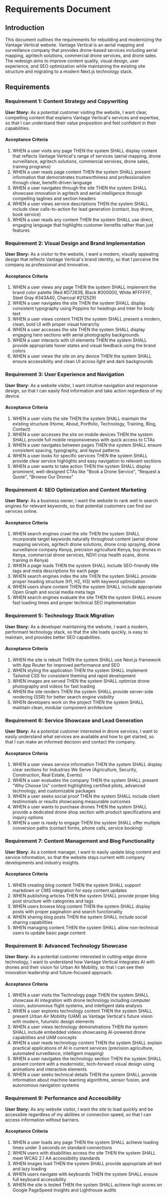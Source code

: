 # Requirements Document

## Introduction

This document outlines the requirements for rebuilding and modernizing the Vantage Vertical website. Vantage Vertical is an aerial mapping and surveillance company that provides drone-based services including aerial mapping, agritech solutions, commercial drone services, and drone sales. The redesign aims to improve content quality, visual design, user experience, and SEO optimization while maintaining the existing site structure and migrating to a modern Next.js technology stack.

## Requirements

### Requirement 1: Content Strategy and Copywriting

**User Story:** As a potential customer visiting the website, I want clear, compelling content that explains Vantage Vertical's services and expertise, so that I can understand their value proposition and feel confident in their capabilities.

#### Acceptance Criteria

1. WHEN a user visits any page THEN the system SHALL display content that reflects Vantage Vertical's range of services (aerial mapping, drone surveillance, agritech solutions, commercial services, drone sales, training programs)
2. WHEN a user reads page content THEN the system SHALL present information that demonstrates trustworthiness and professionalism through clear, benefit-driven language
3. WHEN a user navigates through the site THEN the system SHALL showcase innovation in agritech and aerial intelligence through compelling taglines and section headers
4. WHEN a user views service descriptions THEN the system SHALL include clear calls-to-action for lead generation (contact, buy drone, book service)
5. WHEN a user reads any content THEN the system SHALL use direct, engaging language that highlights customer benefits rather than just features

### Requirement 2: Visual Design and Brand Implementation

**User Story:** As a visitor to the website, I want a modern, visually appealing design that reflects Vantage Vertical's brand identity, so that I perceive the company as professional and innovative.

#### Acceptance Criteria

1. WHEN a user views any page THEN the system SHALL implement the brand color palette (Red #D72638, Black #000000, White #FFFFFF, Steel Gray #343A40, Charcoal #212529)
2. WHEN a user navigates the site THEN the system SHALL display consistent typography using Poppins for headings and Inter for body text
3. WHEN a user views content THEN the system SHALL present a modern, clean, bold UI with proper visual hierarchy
4. WHEN a user accesses the site THEN the system SHALL display engaging hero sections with aerial photography backgrounds
5. WHEN a user interacts with UI elements THEN the system SHALL provide appropriate hover states and visual feedback using the brand colors
6. WHEN a user views the site on any device THEN the system SHALL ensure accessibility and clean UI across light and dark backgrounds

### Requirement 3: User Experience and Navigation

**User Story:** As a website visitor, I want intuitive navigation and responsive design, so that I can easily find information and take action regardless of my device.

#### Acceptance Criteria

1. WHEN a user visits the site THEN the system SHALL maintain the existing structure (Home, About, Portfolio, Technology, Training, Blog, Contact)
2. WHEN a user accesses the site on mobile devices THEN the system SHALL provide full mobile responsiveness with quick access to CTAs
3. WHEN a user navigates between pages THEN the system SHALL ensure consistent spacing, typography, and layout patterns
4. WHEN a user looks for specific services THEN the system SHALL provide clear service highlights and easy navigation to relevant sections
5. WHEN a user wants to take action THEN the system SHALL display prominent, well-designed CTAs like "Book a Drone Service", "Request a Quote", "Browse Our Drones"

### Requirement 4: SEO Optimization and Content Marketing

**User Story:** As a business owner, I want the website to rank well in search engines for relevant keywords, so that potential customers can find our services online.

#### Acceptance Criteria

1. WHEN search engines crawl the site THEN the system SHALL incorporate target keywords naturally throughout content (aerial drone mapping services, agritech drone solutions, drone crop spraying, drone surveillance company Kenya, precision agriculture Kenya, buy drones in Kenya, commercial drone services, NDVI crop health scans, drone training in Kenya)
2. WHEN a page loads THEN the system SHALL include SEO-friendly title tags and meta descriptions for each page
3. WHEN search engines index the site THEN the system SHALL provide proper heading structure (H1, H2, H3) with keyword optimization
4. WHEN users share content THEN the system SHALL include appropriate Open Graph and social media meta tags
5. WHEN search engines evaluate the site THEN the system SHALL ensure fast loading times and proper technical SEO implementation

### Requirement 5: Technology Stack Migration

**User Story:** As a developer maintaining the website, I want a modern, performant technology stack, so that the site loads quickly, is easy to maintain, and provides better SEO capabilities.

#### Acceptance Criteria

1. WHEN the site is rebuilt THEN the system SHALL use Next.js framework with App Router for improved performance and SEO
2. WHEN styling the application THEN the system SHALL implement Tailwind CSS for consistent theming and rapid development
3. WHEN images are served THEN the system SHALL optimize drone photography and videos for fast loading
4. WHEN the site renders THEN the system SHALL provide server-side rendering (SSR) for better search engine visibility
5. WHEN developers work on the project THEN the system SHALL maintain clean, modular component architecture

### Requirement 6: Service Showcase and Lead Generation

**User Story:** As a potential customer interested in drone services, I want to easily understand what services are available and how to get started, so that I can make an informed decision and contact the company.

#### Acceptance Criteria

1. WHEN a user views service information THEN the system SHALL display clear sections for Industries We Serve (Agriculture, Security, Construction, Real Estate, Events)
2. WHEN a user evaluates the company THEN the system SHALL present "Why Choose Us" content highlighting certified pilots, advanced technology, and customizable packages
3. WHEN a user seeks social proof THEN the system SHALL include client testimonials or results showcasing measurable outcomes
4. WHEN a user wants to purchase drones THEN the system SHALL provide a dedicated drone shop section with product specifications and inquiry options
5. WHEN a user is ready to engage THEN the system SHALL offer multiple conversion paths (contact forms, phone calls, service booking)

### Requirement 7: Content Management and Blog Functionality

**User Story:** As a content manager, I want to easily update blog content and service information, so that the website stays current with company developments and industry insights.

#### Acceptance Criteria

1. WHEN creating blog content THEN the system SHALL support markdown or CMS integration for easy content updates
2. WHEN publishing articles THEN the system SHALL provide proper blog post structure with categories and tags
3. WHEN users browse blog content THEN the system SHALL display posts with proper pagination and search functionality
4. WHEN sharing blog posts THEN the system SHALL include social sharing capabilities
5. WHEN managing content THEN the system SHALL allow non-technical users to update basic page content

### Requirement 8: Advanced Technology Showcase

**User Story:** As a potential customer interested in cutting-edge drone technology, I want to understand how Vantage Vertical integrates AI with drones and their vision for Urban Air Mobility, so that I can see their innovation leadership and future-focused approach.

#### Acceptance Criteria

1. WHEN a user visits the Technology page THEN the system SHALL showcase AI integration with drone technology including computer vision, autonomous flight systems, and intelligent data analysis
2. WHEN a user explores technology content THEN the system SHALL present Urban Air Mobility (UAM) as Vantage Vertical's future vision with modern, futuristic design elements
3. WHEN a user views technology demonstrations THEN the system SHALL include embedded videos showcasing AI-powered drone capabilities and UAM concepts
4. WHEN a user reads technology content THEN the system SHALL explain practical applications of AI in current services (precision agriculture, automated surveillance, intelligent mapping)
5. WHEN a user navigates the technology section THEN the system SHALL present content with a modernistic, tech-forward visual design using animations and interactive elements
6. WHEN a user seeks technical details THEN the system SHALL provide information about machine learning algorithms, sensor fusion, and autonomous navigation systems

### Requirement 9: Performance and Accessibility

**User Story:** As any website visitor, I want the site to load quickly and be accessible regardless of my abilities or connection speed, so that I can access information without barriers.

#### Acceptance Criteria

1. WHEN a user loads any page THEN the system SHALL achieve loading times under 3 seconds on standard connections
2. WHEN users with disabilities access the site THEN the system SHALL meet WCAG 2.1 AA accessibility standards
3. WHEN images load THEN the system SHALL provide appropriate alt text and lazy loading
4. WHEN users navigate with keyboards THEN the system SHALL ensure full keyboard accessibility
5. WHEN the site is tested THEN the system SHALL achieve high scores on Google PageSpeed Insights and Lighthouse audits